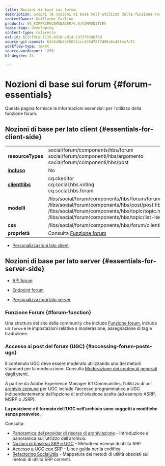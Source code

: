 ```yaml
---
title: Nozioni di base sui forum
description: Scopri le nozioni di base sull’utilizzo della funzione Forum nelle community Adobe Experience Manager.
contentOwner: Guillaume Carlino
products: SG_EXPERIENCEMANAGER/6.5/COMMUNITIES
topic-tags: developing
content-type: reference
exl-id: 622cf6ca-f119-4310-ad14-537576bd6f6d
source-git-commit: 62d4a8b3af5031ccc539d78f7d06a8cd1fec7af1
workflow-type: tm+mt
source-wordcount: '259'
ht-degree: 1%

---
```


# Nozioni di base sui forum {#forum-essentials}

Questa pagina fornisce le informazioni essenziali per l&#39;utilizzo della funzione forum.

## Nozioni di base per lato client {#essentials-for-client-side}

<table>
 <tbody>
  <tr>
   <td> <strong>resourceTypes</strong></td>
   <td>social/forum/components/hbs/forum<br /> social/forum/componenti/hbs/argomento<br /> social/forum/componenti/hbs/post</td>
  </tr>
  <tr>
   <td> <a href="scf.md#add-or-include-a-communities-component"><strong>incluso</strong></a></td>
   <td>No</td>
  </tr>
  <tr>
   <td> <a href="clientlibs.md"><strong>clientllibs</strong></a></td>
   <td>cq.ckeditor<br /> cq.social.hbs.voting<br /> cq.social.hbs.forum</td>
  </tr>
  <tr>
   <td> <strong>modelli</strong></td>
   <td> /libs/social/forum/components/hbs/forum/forum.hbs<br /> /libs/social/forum/components/hbs/post/post.hbs<br /> /libs/social/forum/components/hbs/topic/topic.hbs<br /> /libs/social/forum/components/hbs/topic/list-item.hbs<br /> </td>
  </tr>
  <tr>
   <td> <strong>css</strong></td>
   <td> /libs/social/forum/components/hbs/forum/clientlibs/forum.css</td>
  </tr>
  <tr>
   <td><strong> proprietà</strong></td>
   <td>Consulta <a href="forum.md">Funzione forum</a></td>
  </tr>
 </tbody>
</table>

* [Personalizzazioni lato client](client-customize.md)

## Nozioni di base per lato server {#essentials-for-server-side}

* [API forum](https://developer.adobe.com/experience-manager/reference-materials/6-5/javadoc/com/adobe/cq/social/forum/client/api/package-summary.html)

* [Endpoint forum](https://developer.adobe.com/experience-manager/reference-materials/6-5/javadoc/com/adobe/cq/social/forum/client/endpoints/package-summary.html)

* [Personalizzazioni lato server](server-customize.md)

### Funzione Forum {#forum-function}

Una struttura del sito della community che include [Funzione forum](functions.md#forum-function), include un `forum` e le impostazioni relative a moderazione, assegnazione di tag e traduzione.

### Accesso ai post del forum (UGC) {#accessing-forum-posts-ugc}

Il contenuto UGC deve essere moderato utilizzando uno dei metodi standard per la moderazione.
Consulta [Moderazione dei contenuti generati dagli utenti](moderate-ugc.md).

A partire da Adobe Experience Manager 6.1 Communities, l’utilizzo di un’ [archivio comune](working-with-srp.md) per UGC include l’accesso programmatico a UGC indipendentemente dall’opzione di archiviazione scelta (ad esempio ASRP, MSRP o JSRP).

**La posizione e il formato dell’UGC nell’archivio sono soggetti a modifiche senza preavviso**.

Consulta:

* [Panoramica del provider di risorse di archiviazione](srp.md) - Introduzione e panoramica sull’utilizzo dell’archivio.
* [Nozioni di base su SRP e UGC](srp-and-ugc.md) - Metodi ed esempi di utilità SRP.
* [Accesso a UGC con SRP](accessing-ugc-with-srp.md) - Linee guida per la codifica.
* [Refactoring SocialUtils](socialutils.md) - Mappatura dei metodi di utilità obsoleti sui metodi di utilità SRP correnti.
